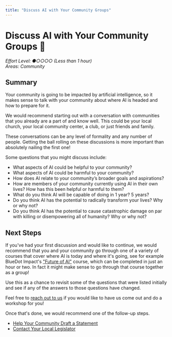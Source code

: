 ```yaml
---
title: "Discuss AI with Your Community Groups"
---
```


# Discuss AI with Your Community Groups 💬

*Effort Level: ●○○○○ (Less than 1 hour)*  
*Areas: Community*

## Summary

Your community is going to be impacted by artificial intelligence, so it makes
sense to talk with your community about where AI is headed and how to prepare
for it. 

We would recommend starting out with a conversation with communities that you
already are a part of and know well. This could be your local church, your local
community center, a club, or just friends and family.

These conversations can be any level of formality and any number of people.
Getting the ball rolling on these discussions is more important than absolutely
nailing the first one!

Some questions that you might discuss include:

+ What aspects of AI could be helpful to your community?
+ What aspects of AI could be harmful to your community?
+ How does AI relate to your community’s broader goals and aspirations?
+ How are members of your community currently using AI in their own lives? How
  has this been helpful or harmful to them?
+ What do you think AI will be capable of doing in 1 year? 5 years?
+ Do you think AI has the potential to radically transform your lives? Why or
  why not?
+ Do you think AI has the potential to cause catastrophic damage on par with
  killing or disempowering all of humanity? Why or why not?

## Next Steps

If you've had your first discussion and would like to continue, we would
recommend that you and your community go through one of a variety of courses
that cover where AI is today and where it's going, see for example BlueDot
Impact's ["Future of AI"](https://bluedot.org/courses/future-of-ai) course,
which can be completed in just an hour or two. In fact it might make sense to go
through that course together as a group!

Use this as a chance to revisit some of the questions that were listed
initially and see if any of the answers to those questions have changed.

Feel free to [reach out to us](/contact) if you would like to have us come out
and do a workshop for you!

Once that's done, we would recommend one of the follow-up steps.

+ [Help Your Community Draft a Statement](/next-steps/community-statement)
+ [Contact Your Local Legislator](/next-steps/contact-legislator)
